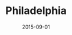 ---
title: Philadelphia
date: 2015-09-01
images: [both-front.jpg, both-side.jpg, side-with-third-bear.jpg, third-bear.jpg]
props: [rbb, sb, bondage-gear, harley-jacket, sparkly-bowtie, studded-black-choker, black-teddie-mercury-hat, aviators, silver-sparkly-crown, pink-hello-kitty-chair, green-happy-sticker, red-happy-sticker, freddie-mustache, third-bear, bette-davis, leather-chaps, book, care-bears, hcpl]
---